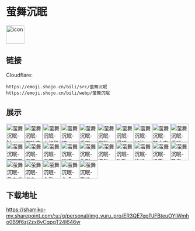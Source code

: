 # 萤舞沉眠
<img src="https://emoji.shojo.cn/bili/src/萤舞沉眠/icon.png" width="50" height="50" alt="icon">

## 链接
Cloudflare:
```
https://emoji.shojo.cn/bili/src/萤舞沉眠
https://emoji.shojo.cn/bili/webp/萤舞沉眠
```
## 展示
<img src="https://emoji.shojo.cn/bili/src/萤舞沉眠/萤舞沉眠-hi.png" width="50" height="50" alt="萤舞沉眠-hi"><img src="https://emoji.shojo.cn/bili/src/萤舞沉眠/萤舞沉眠-不缺席.png" width="50" height="50" alt="萤舞沉眠-不缺席"><img src="https://emoji.shojo.cn/bili/src/萤舞沉眠/萤舞沉眠-大拇指.png" width="50" height="50" alt="萤舞沉眠-大拇指"><img src="https://emoji.shojo.cn/bili/src/萤舞沉眠/萤舞沉眠-蝶.png" width="50" height="50" alt="萤舞沉眠-蝶"><img src="https://emoji.shojo.cn/bili/src/萤舞沉眠/萤舞沉眠-乖巧.png" width="50" height="50" alt="萤舞沉眠-乖巧"><img src="https://emoji.shojo.cn/bili/src/萤舞沉眠/萤舞沉眠-互粉.png" width="50" height="50" alt="萤舞沉眠-互粉"><img src="https://emoji.shojo.cn/bili/src/萤舞沉眠/萤舞沉眠-滑稽.png" width="50" height="50" alt="萤舞沉眠-滑稽"><img src="https://emoji.shojo.cn/bili/src/萤舞沉眠/萤舞沉眠-加油.png" width="50" height="50" alt="萤舞沉眠-加油"><img src="https://emoji.shojo.cn/bili/src/萤舞沉眠/萤舞沉眠-禁止套娃.png" width="50" height="50" alt="萤舞沉眠-禁止套娃"><img src="https://emoji.shojo.cn/bili/src/萤舞沉眠/萤舞沉眠-看戏.png" width="50" height="50" alt="萤舞沉眠-看戏"><img src="https://emoji.shojo.cn/bili/src/萤舞沉眠/萤舞沉眠-哭唧唧.png" width="50" height="50" alt="萤舞沉眠-哭唧唧"><img src="https://emoji.shojo.cn/bili/src/萤舞沉眠/萤舞沉眠-麻了.png" width="50" height="50" alt="萤舞沉眠-麻了"><img src="https://emoji.shojo.cn/bili/src/萤舞沉眠/萤舞沉眠-卖萌.png" width="50" height="50" alt="萤舞沉眠-卖萌"><img src="https://emoji.shojo.cn/bili/src/萤舞沉眠/萤舞沉眠-迷惑.png" width="50" height="50" alt="萤舞沉眠-迷惑"><img src="https://emoji.shojo.cn/bili/src/萤舞沉眠/萤舞沉眠-收到.png" width="50" height="50" alt="萤舞沉眠-收到"><img src="https://emoji.shojo.cn/bili/src/萤舞沉眠/萤舞沉眠-叹气.png" width="50" height="50" alt="萤舞沉眠-叹气"><img src="https://emoji.shojo.cn/bili/src/萤舞沉眠/萤舞沉眠-贴贴.png" width="50" height="50" alt="萤舞沉眠-贴贴"><img src="https://emoji.shojo.cn/bili/src/萤舞沉眠/萤舞沉眠-偷听.png" width="50" height="50" alt="萤舞沉眠-偷听"><img src="https://emoji.shojo.cn/bili/src/萤舞沉眠/萤舞沉眠-投币.png" width="50" height="50" alt="萤舞沉眠-投币"><img src="https://emoji.shojo.cn/bili/src/萤舞沉眠/萤舞沉眠-晚安.png" width="50" height="50" alt="萤舞沉眠-晚安"><img src="https://emoji.shojo.cn/bili/src/萤舞沉眠/萤舞沉眠-我来喽.png" width="50" height="50" alt="萤舞沉眠-我来喽"><img src="https://emoji.shojo.cn/bili/src/萤舞沉眠/萤舞沉眠-嫌弃.png" width="50" height="50" alt="萤舞沉眠-嫌弃"><img src="https://emoji.shojo.cn/bili/src/萤舞沉眠/萤舞沉眠-心动.png" width="50" height="50" alt="萤舞沉眠-心动"><img src="https://emoji.shojo.cn/bili/src/萤舞沉眠/萤舞沉眠-心虚.png" width="50" height="50" alt="萤舞沉眠-心虚"><img src="https://emoji.shojo.cn/bili/src/萤舞沉眠/萤舞沉眠-震惊.png" width="50" height="50" alt="萤舞沉眠-震惊">

## 下载地址

https://shamiko-my.sharepoint.com/:u:/g/personal/img_yuru_pro/ER3QE7epPJFBteuOYlWmho0B9f6zj2zx8vCqpgT24l646w